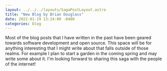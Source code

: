 ```yaml
---
layout: ../../../layouts/SagaPostLayout.astro
title: "New Blog by Brian Douglass"
date: 2022-01-19 13:24:00 -0400
categories: blog
---
```


Most of the blog posts that I have written in the past have been geared towards
software development and open source. This space will be for anything interesting
that I might write about that falls outside of those realms. For example I plan
to start a garden in the coming spring and may write some about it. I'm looking
forward to sharing this saga with the people of the internet!
